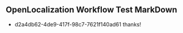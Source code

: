 ## OpenLocalization Workflow Test MarkDown

* d2a4db62-4de9-417f-98c7-7621f140ad61 
thanks!



<!--HONumber=Feb16_HO3-->
